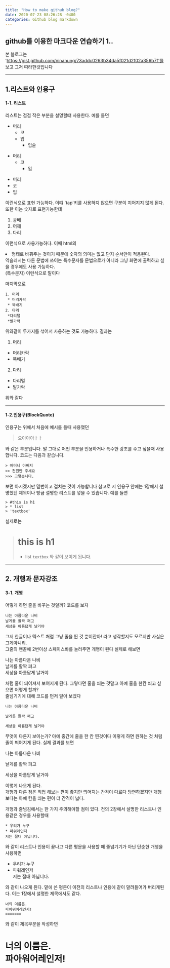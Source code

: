 ```yaml
---
title: "How to make github blog?"
date: 2020-07-23 08:26:28 -0400
categories: Github blog markdown
---
```

github를 이용한 마크다운 연습하기 1..
---


본 블로그는 'https://gist.github.com/ninanung/73addc0263b34da5f021d2f02a356b7f'를 보고 그저 따라한것입니다  


------------------------------------------------


## 1.리스트와 인용구


#### 1-1. 리스트


리스트는 점점 작은 부분을 설명할떄 사용한다. 예를 들면

* 머리
  * 코
  * 입
    * 입술

+ 머리
  + 코
    + 입

- 머리
- 코
- 입

이런식으로 표현 가능하다. 이떄 'tap'키를 사용하지 않으면 구분이 지어지지 않게 된다.
또한 이는 숫자로 표현가능한데

1. 광배
5. 어깨
3. 다리

이런식으로 사용가능하다. 이때 html의 <li> 형태로 바꿔주는 것이기 때문에 숫자의 의미는 없고 단지 순서만이 적용된다.  
역슬레시는 다른 문법에 쓰이는 특수문자를 문법으로가 아니라 그냥 화면에 출력하고 싶을 경우에도 사용 가능하다.  
\(특수문자) 이런식으로 말이다

마지막으로

    1. 머리
     * 머리카락
     * 뚝배기
    2. 다리
     *다리털
     *발가락
  
위와같이 두가지를 섞어서 사용하는 것도 가능하다. 결과는

1. 머리
  * 머리카락
  * 뚝배기
2. 다리
  * 다리털
  * 발가락 
  
  위와 같다
  
--------------------------------


#### 1-2.인용구(BlockQuote)

인용구는 위에서 처음에 예시를 들때 사용했던  
> 으아아아ㅏㅏ

와 같은 부분입니다. 말 그대로 어떤 부분을 인용하거나 특수한 강조를 주고 싶을때 사용합니다.
코드는 다음과 같습니다.  

    > 어머니 아버지
    >> 천원만 주세요
    >>> 그렇습니다.  
  
보면 아시겠지만 몊번이고 겹치는 것이 가능합니다 참고로 저 인용구 안에는 1장에서 설명했던 제목이나 방금 설명한 리스트를 넣을 수 있습니다.  예를 들면 

    > #this is h1
    > * list
    > 'textbox'  
    
실제로는 
> # this is h1
> * list
> `textbox`
와 같이 보이게 됩니다.

-----------------------------

## 2. 개행과 문자강조

#### 3-1. 개행
어떻게 하면 줄을 바꾸는 것일까? 코드를 보자

    나는 아름다운 나비
    날게를 활짝 펴고
    세상을 아름답게 날거야
그저 한글이나 텍스트 처럼 그냥 줄을 뛴 것 뿐이잔아! 라고 생각할지도 모르지만 사실은 그게아니리.  
그줄의 맨끝에 2번이상 스페이스바를 눌러주면 개행이 된다 실제로 해보면

나는 아름다운 나비  
날게를 활짝 펴고  
세상을 아름답게 날거야  

처럼 줄이 띄어져서 보여지게 된다. 그렇다면 줄을 띄는 것말고 아예 줄을 한칸 띄고 싶으면 어떻게 할까?  
줄넘기기에 대해 코드를 먼저 알아 보겠다

    나는 아름다운 나비
    
    날게를 활짝 펴고
    
    세상을 아름답게 날거야
무엇이 다른지 보이는가? 아예 중간에 줄을 한 칸 띈것이다 이렇게 하면 원하는 것 처럼 줄이 띄어지게 된다. 실제 결과를 보면

나는 아름다운 나비

날게를 활짝 펴고

세상을 아름답게 날거야

이렇게 나오게 된다.  
개행과 다른 점은 직접 해보는 편이 좋지만 띄어지는 간격이 다르다 당연하겠지만 개행보다는 아예 칸을 띄는 편이 더 간격이 넓다.

개행과 줄넘김에서는 한 가지 주의해야할 점이 있다. 전의 2장에서 설명한 리스트나 인용같은 경우를 사용할때

    * 우리가 누구
    * 파워레인저
    저는 절대 아닙니다.
와 같이 리스트나 인용이 끝나고 다른 평문을 사용할 때 줄넘기기가 아닌 단순한 개행을 사용하면  

* 우리가 누구  
* 파워레인저  
저는 절대 아닙니다.

와 같이 나오게 된다. 밑에 쓴 평문이 이전의 리스트나 인용에 같이 말려들어가 버리게된다. 이는 1장에서 설명한 제목에서도 같다.  

    너의 이름은.
    파아워어레인저!
    =======
와 같이 제목부분을 작성하면

너의 이름은.  
파아워어레인저!  
====










